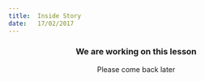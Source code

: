 ```yaml
---
title:  Inside Story
date:   17/02/2017
---
```


### <center>We are working on this lesson</center>
<center>Please come back later</center>